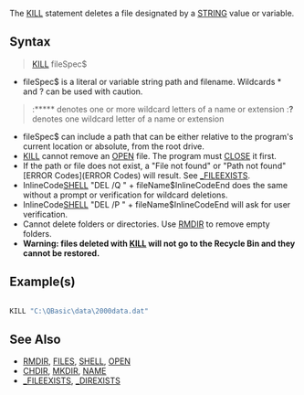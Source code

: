 The [KILL](KILL) statement deletes a file designated by a [STRING](STRING) value or variable.


## Syntax

>  [KILL](KILL) fileSpec$


* fileSpec$ is a literal or variable string path and filename. Wildcards * and ? can be used with caution.
> :***** denotes one or more wildcard letters of a name or extension
> :**?** denotes one wildcard letter of a name or extension

* fileSpec$ can include a path that can be either relative to the program's current location or absolute, from the root drive.
* [KILL](KILL) cannot remove an [OPEN](OPEN) file. The program must [CLOSE](CLOSE) it first.  
* If the path or file does not exist, a "File not found" or "Path not found" [ERROR Codes](ERROR Codes) will result. See [_FILEEXISTS](_FILEEXISTS).
* InlineCode[SHELL](SHELL) "DEL /Q " + fileName$InlineCodeEnd does the same without a prompt or verification for wildcard deletions.
* InlineCode[SHELL](SHELL) "DEL /P " + fileName$InlineCodeEnd will ask for user verification. 
* Cannot delete folders or directories. Use [RMDIR](RMDIR) to remove empty folders.
* **Warning: files deleted with [KILL](KILL) will not go to the Recycle Bin and they cannot be restored.**


## Example(s)
 

```vb

KILL "C:\QBasic\data\2000data.dat"

```


## See Also

* [RMDIR](RMDIR), [FILES](FILES), [SHELL](SHELL), [OPEN](OPEN)
* [CHDIR](CHDIR), [MKDIR](MKDIR), [NAME](NAME)
* [_FILEEXISTS](_FILEEXISTS), [_DIREXISTS](_DIREXISTS)




